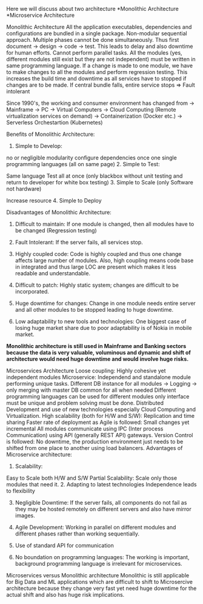 Here we will discuss about two architecture
*Monolithic Architecture
*Microservice Architecture

Monolithic Architecture
All the application executables, dependencies and configurations are bundled in a single package.
Non-modular sequential approach.
Multiple phases cannot be done simultaneously. Thus first document -> design -> code -> test. This leads to delay and also downtime for human efforts. Cannot perform parallel tasks.
All the modules (yes, different modules still exist but they are not independent) must be written in same programming language.
If a change is made to one module, we have to make changes to all the modules and perform regression testing. This increases the build time and downtime as all services have to stopped if changes are to be made.
If central bundle falls, entire service stops => Fault intolerant

Since 1990's, the working and consumer environment has changed from
-> Mainframe
-> PC
-> Virtual Computers
-> Cloud Computing (Remote virtualization services on demand)
-> Containerization (Docker etc.)
-> Serverless Orchestartion (Kubernetes)


Benefits of Monolithic Architecture:
1. Simple to Develop:

no or negligible modularity
configure dependencies once
one single programming languages (all on same page)
2. Simple to Test:

Same language
Test all at once (only blackbox without unit testing and return to developer for white box testing)
3. Simple to Scale (only Software not hardware)

Increase resource
4. Simple to Deploy

Disadvantages of Monolithic Architecture:
1. Difficult to maintain: If one module is changed, then all modules have to be changed (Regression testing)

2. Fault Intolerant: If the server fails, all services stop.

3. Highly coupled code: Code is highly coupled and thus one change affects large number of modules. Also, high coupling means code base in integrated and thus large LOC are present which makes it less readable and understandable.

4. Difficult to patch: Highly static system; changes are difficult to be incorporated.

5. Huge downtime for changes: Change in one module needs entire server and all other modules to be stopped leading to huge downtime.

6. Low adaptability to new tools and technologies: One biggest case of losing huge market share due to poor adaptability is of Nokia in mobile market.


****Monolithic architecture is still used in Mainframe and Banking sectors because the data is very valuable, voluminous and dynamic and shift of architecture would need huge downtime and would involve huge risks.****


Microservices Architecture
Loose coupling: Highly cohesive yet independent modules
Microservice: Independend and standalone module performing unique tasks.
Different DB instance for all modules -> Logging -> only merging with master DB common for all when needed
Different programming languages can be used for different modules only interface must be unique and problem solving must be done.
Distributed Development and use of new technologies especially Cloud Computing and Virtualization.
High scalability (both for H/W and S/W): Replication and time sharing
Faster rate of deployment as Agile is followed: Small changes yet incremental
All modules communicate using IPC (Inter process Communication) using API (generally REST API) gateways.
Version Control is followed: No downtime, the production environment just needs to be shifted from one place to another using load balancers.
Advantages of Microservice architecture:
1. Scalability:

Easy to Scale both H/W and S/W
Partial Scalability: Scale only those modules that need it.
2. Adapting to latest technologies Independence leads to flexibility

3. Negligible Downtime: If the server fails, all components do not fail as they may be hosted remotely on different servers and also have mirror images.

4. Agile Development: Working in parallel on different modules and different phases rather than working sequentially.

5. Use of standard API for communication

6. No boundation on programming languages: The working is important, background programming language is irrelevant for microservices.

Microservices versus Monolithic architecture
Monolithic is still applicable for Big Data and ML applications which are difficult to shift to Microsercive architecture because they change very fast yet need huge downtime for the actual shift and also has huge risk implications.